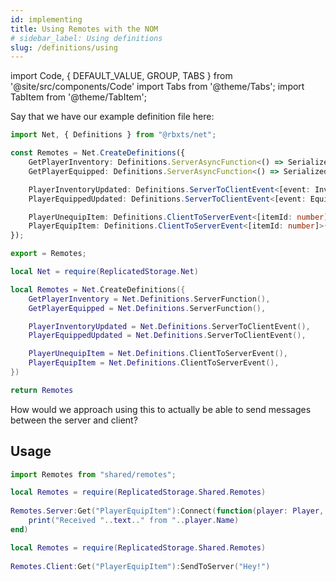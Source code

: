 ```yaml
---
id: implementing
title: Using Remotes with the NOM
# sidebar_label: Using definitions
slug: /definitions/using
---
```

import Code, { DEFAULT_VALUE, GROUP, TABS } from '@site/src/components/Code'
import Tabs from '@theme/Tabs';
import TabItem from '@theme/TabItem';

Say that we have our example definition file here:

<Tabs defaultValue={DEFAULT_VALUE} groupId={GROUP} values={TABS}>
  <TabItem value="ts">

```ts title="shared/remotes.ts"
import Net, { Definitions } from "@rbxts/net";

const Remotes = Net.CreateDefinitions({
    GetPlayerInventory: Definitions.ServerAsyncFunction<() => SerializedPlayerInventory>(),
    GetPlayerEquipped: Definitions.ServerAsyncFunction<() => SerializedPlayerEquipped>(),

    PlayerInventoryUpdated: Definitions.ServerToClientEvent<[event: InventoryUpdatedEvent]>(),
    PlayerEquippedUpdated: Definitions.ServerToClientEvent<[event: EquippedUpdatedEvent]>(),

    PlayerUnequipItem: Definitions.ClientToServerEvent<[itemId: number]>(),
    PlayerEquipItem: Definitions.ClientToServerEvent<[itemId: number]>(),
});

export = Remotes;
```

  </TabItem>
  <TabItem value="luau">

```lua title="src/shared/remotes.lua"
local Net = require(ReplicatedStorage.Net)

local Remotes = Net.CreateDefinitions({
    GetPlayerInventory = Net.Definitions.ServerFunction(),
    GetPlayerEquipped = Net.Definitions.ServerFunction(),

    PlayerInventoryUpdated = Net.Definitions.ServerToClientEvent(),
    PlayerEquippedUpdated = Net.Definitions.ServerToClientEvent(),

    PlayerUnequipItem = Net.Definitions.ClientToServerEvent(),
    PlayerEquipItem = Net.Definitions.ClientToServerEvent(),
})

return Remotes
```

  </TabItem>
</Tabs>

How would we approach using this to actually be able to send messages between the server and client?

## Usage
<Tabs defaultValue={DEFAULT_VALUE} groupId={GROUP} values={TABS}>
  <TabItem value="ts">

```ts title="server/main.server.ts"
import Remotes from "shared/remotes";
```

  </TabItem>
  <TabItem value="luau">

```lua title="src/server/main.server.lua"
local Remotes = require(ReplicatedStorage.Shared.Remotes)
    
Remotes.Server:Get("PlayerEquipItem"):Connect(function(player: Player, text: string)
    print("Received "..text.." from "..player.Name)
end)
```

```lua title="src/client/test.client.lua"
local Remotes = require(ReplicatedStorage.Shared.Remotes)
    
Remotes.Client:Get("PlayerEquipItem"):SendToServer("Hey!")
```

  </TabItem>
</Tabs>
